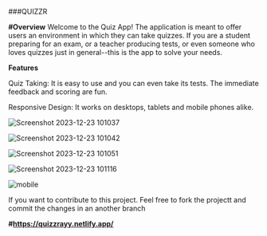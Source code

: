 ###QUIZZR

**#Overview**
Welcome to the Quiz App! The application is meant to offer users an environment in which they can take quizzes. If you are a student preparing for an exam, or a teacher producing tests, or even someone who loves quizzes just in general--this is the app to solve your needs.

**Features**

Quiz Taking: It is easy to use and you can even take its tests. The immediate feedback and scoring are fun.

Responsive Design: It works on desktops, tablets and mobile phones alike.

![Screenshot 2023-12-23 101037](https://github.com/rayyjeb/QuizzApp/assets/142793649/23950cb6-a96b-4672-b769-60e7d77bda8a)

![Screenshot 2023-12-23 101042](https://github.com/rayyjeb/QuizzApp/assets/142793649/c7cf21ac-9bd6-4111-bfe0-499faa942185)

![Screenshot 2023-12-23 101051](https://github.com/rayyjeb/QuizzApp/assets/142793649/df1c206c-af64-4e67-947f-2ebad7d1c23f)

![Screenshot 2023-12-23 101116](https://github.com/rayyjeb/QuizzApp/assets/142793649/5be23f10-1488-41b0-9423-4b967881c6bf)

![mobile](https://github.com/rayyjeb/QuizzApp/assets/142793649/3e2602ae-a790-4664-a573-d1495222a49c)

If you want to contribute to this project. Feel free to fork the projectt and commit the changes in an another branch   

**#https://quizzrayy.netlify.app/**
